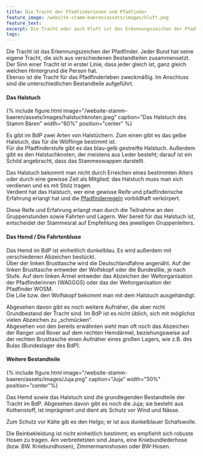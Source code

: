 ```yaml
---
title: Die Tracht der Pfadfinderinnen und Pfadfinder
feature_image: /website-stamm-baeren/assets/images/kluft.png
feature_text:
excerpt: Die Tracht oder auch Kluft ist das Erkennungszeichen der Pfadfinder. Ein Erkennungszeichen, das Verbindungen schafft.
tags:
---
```


Die Tracht ist das Erkennungszeichen der Pfadfinder. Jeder Bund hat seine eigene Tracht, die sich aus verschiedenen Bestandteilen zusammensetzt. Der Sinn einer Tracht ist in erster Linie, dass jeder gleich ist, ganz gleich welchen Hintergrund die Person hat.  
Ebenso ist die Tracht für das Pfadfinderleben zweckmäßig. Im Anschluss sind die unterschiedlichen Bestandteile aufgeführt.

#### Das Halstuch

{% include figure.html image="/website-stamm-baeren/assets/images/halstuchknoten.jpeg" caption="Das Halstuch des Stamm Bären" width="60%" position="center" %}

Es gibt im BdP zwei Arten von Halstüchern. Zum einen gibt es das gelbe Halstuch, das für die Wölflinge bestimmt ist.  
Für die Pfadfinderstufe gibt es das blau-gelb gestreifte Halstuch. Außerdem gibt es den Halstuchknoten, der meistens aus Leder besteht; darauf ist ein Schild angebracht, dass das Stammeswappen darstellt.

Das Halstuch bekommt man nicht durch Erreichen eines bestimmten Alters oder durch eine gewisse Zeit als Mitglied; das Halstuch muss man sich verdienen und es mit Stolz tragen.  
Verdient hat das Halstuch, wer eine gewisse Reife und pfadfinderische Erfahrung erlangt hat und die [Pfadfinderregeln]({{site.baseurl}}/stamm/versprechen) vorbildhaft verkörpert.

Diese Reife und Erfahrung erlangt man durch die Teilnahme an den Gruppenstunden sowie Fahrten und Lagern. Wer bereit für das Halstuch ist, entscheidet der Stammesrat auf Empfehlung des jeweiligen Gruppenleiters.

#### Das Hemd / Die Fahrtenbluse

Das Hemd im BdP ist einheitlich dunkelblau. Es wird außerdem mit verschiedenen Abzeichen bestückt.  
Über der linken Brusttasche wird die Deutschlandfahne angenäht. Auf der linken Brusttasche entweder der Wolfskopf oder die Bundeslilie, je nach Stufe. Auf dem linken Ärmel entweder das Abzeichen der Weltorganisation der Pfadfinderinnen (WAGGGS) oder das der Weltorganisation der Pfadfinder WOSM.  
Die Lilie bzw. den Wolfskopf bekommt man mit dem Halstuch ausgehändigt.

Abgesehen davon gibt es noch weitere Aufnäher, die aber nicht Grundbestand der Tracht sind. Im BdP ist es nicht üblich, sich mit möglichst vielen Abzeichen zu „schmücken“.  
Abgesehen von den bereits erwähnten sieht man oft noch das Abzeichen der Ranger und Rover auf dem rechten Hemdärmel, beziehungsweise auf der rechten Brusttasche einen Aufnäher eines großen Lagers, wie z.B. des Bulas (Bundeslager des BdP).

#### Weitere Bestandteile

{% include figure.html image="/website-stamm-baeren/assets/images/Juja.png" caption="Juja" width="50%" position="center"%}

Das Hemd sowie das Halstuch sind die grundlegenden Bestandteile der Tracht im BdP. Abgesehen davon gibt es noch die Juja; sie besteht aus Kothenstoff, ist imprägniert und dient als Schutz vor Wind und Nässe.

Zum Schutz vor Kälte gib es den Helgo; er ist aus dunkelblauer Schafswolle.

Die Beinbekleidung ist nicht einheitlich bestimmt; es empfiehlt sich robuste Hosen zu tragen. Am verbreitetsten sind Jeans, eine Kniebundlederhose (bzw. BW. Kniebundhosen), Zimmermannshosen oder BW-Hosen.
